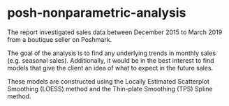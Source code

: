 # posh-nonparametric-analysis

The report investigated sales data between December 2015 to March 2019 from a boutique seller on Poshmark. 

The goal of the analysis is to find any underlying trends in monthly sales (e.g. seasonal sales). Additionally, it would be in the best interest to find models that give the client an idea of what to expect in the future sales. 

These models are constructed using the Locally Estimated Scatterplot Smoothing (LOESS) method and the Thin-plate Smoothing (TPS) Spline method.
